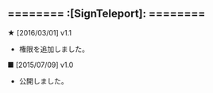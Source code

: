 ======== :[**SignTeleport**]: ========
-----------

**★** [2016/03/01] v1.1
- 権限を追加しました。

**■** [2015/07/09] v1.0
- 公開しました。